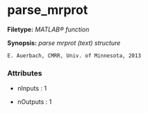 # parse_mrprot

**Filetype:** _MATLAB&reg; function_

**Synopsis:** _parse mrprot (text) structure_

    E. Auerbach, CMRR, Univ. of Minnesota, 2013


### Attributes


- nInputs : 1

- nOutputs : 1
